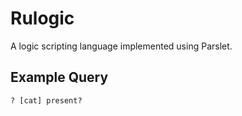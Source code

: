 # Rulogic
A logic scripting language implemented using Parslet.

## Example Query
~~~
? [cat] present?
~~~

